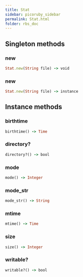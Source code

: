 ```yaml
---
title: Stat
sidebar: picoruby_sidebar
permalink: Stat.html
folder: rbs_doc
---
```

## Singleton methods
### new

```ruby
Stat.new(String file) -> void
```
### new

```ruby
Stat.new(String file) -> instance
```
## Instance methods
### birthtime

```ruby
birthtime() -> Time
```
### directory?

```ruby
directory?() -> bool
```
### mode

```ruby
mode() -> Integer
```
### mode_str

```ruby
mode_str() -> String
```
### mtime

```ruby
mtime() -> Time
```
### size

```ruby
size() -> Integer
```
### writable?

```ruby
writable?() -> bool
```
